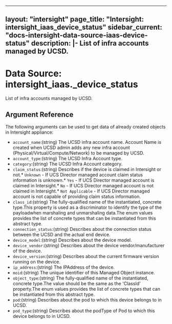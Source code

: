
---
layout: "intersight"
page_title: "Intersight: intersight_iaas_device_status"
sidebar_current: "docs-intersight-data-source-iaas-device-status"
description: |-
List of infra accounts managed by UCSD.
---

# Data Source: intersight_iaas._device_status
List of infra accounts managed by UCSD.
## Argument Reference
The following arguments can be used to get data of already created objects in Intersight appliance:
* `account_name`:(string) The UCSD infra account name. Account Name is created when UCSD admin adds any new infra account (Physical/Virtual/Compute/Network) to be managed by UCSD. 
* `account_type`:(string) The UCSD Infra Account type. 
* `category`:(string) The UCSD Infra Account category. 
* `claim_status`:(string) Describes if the device is claimed in Intersight or not.* `Unknown` - If UCS Director managed account claim status information is unknown.* `Yes` - If UCS Director managed account is claimed in Intersight.* `No` - If UCS Director managed account is not claimed in Intersight.* `Not Applicable` - If UCS Director managed account is not capable of providing claim status information. 
* `class_id`:(string) The fully-qualified name of the instantiated, concrete type.This property is used as a discriminator to identify the type of the payloadwhen marshaling and unmarshaling data.The enum values provides the list of concrete types that can be instantiated from this abstract type. 
* `connection_status`:(string) Describes about the connection status between the UCSD and the actual end device. 
* `device_model`:(string) Describes about the device model. 
* `device_vendor`:(string) Describes about the device vendor/manufacturer of the device. 
* `device_version`:(string) Describes about the current firmware version running on the device. 
* `ip_address`:(string) The IPAddress of the device. 
* `moid`:(string) The unique identifier of this Managed Object instance. 
* `object_type`:(string) The fully-qualified name of the instantiated, concrete type.The value should be the same as the 'ClassId' property.The enum values provides the list of concrete types that can be instantiated from this abstract type. 
* `pod`:(string) Describes about the pod to which this device belongs to in UCSD. 
* `pod_type`:(string) Describes about the podType of Pod to which this device belongs to in UCSD. 
